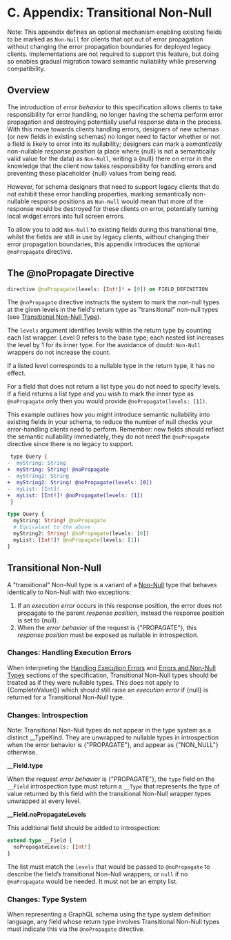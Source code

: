 # C. Appendix: Transitional Non-Null

Note: This appendix defines an optional mechanism enabling existing fields to be
marked as `Non-Null` for clients that opt out of error propagation without
changing the error propagation boundaries for deployed legacy clients.
Implementations are not required to support this feature, but doing so enables
gradual migration toward semantic nullability while preserving compatibility.

## Overview


The introduction of _error behavior_ to this specification allows clients to
take responsibility for error handling, no longer having the schema perform
error propagation and destroying potentially useful response data in the
process. With this move towards clients handling errors, designers of new
schemas (or new fields in existing schemas) no longer need to factor whether or
not a field is likely to error into its nullability; designers can mark a
_semantically_ non-nullable _response position_ (a place where {null} is not a
semantically valid value for the data) as `Non-Null`, writing a {null} there on
error in the knowledge that the client now takes responsibility for handling
errors and preventing these placeholder {null} values from being read.

However, for schema designers that need to support legacy clients that do not
exhibit these error handling properties, marking semantically non-nullable
response positions as `Non-Null` would mean that more of the response would be
destroyed for these clients on error, potentially turning local widget errors
into full screen errors.

To allow you to add `Non-Null` to existing fields during this transitional time,
whilst the fields are still in use by legacy clients, without changing their
error propagation boundaries, this appendix introduces the optional
`@noPropagate` directive.

## The @noPropagate Directive

```graphql
directive @noPropagate(levels: [Int!]! = [0]) on FIELD_DEFINITION
```

The `@noPropagate` directive instructs the system to mark the non-null types at
the given levels in the field's return type as "transitional" non-null types
(see [Transitional Non-Null Type](#sec-Transitional-Non-Null-Type)).

The `levels` argument identifies levels within the return type by counting each
list wrapper. Level 0 refers to the base type; each nested list increases the
level by 1 for its inner type. For the avoidance of doubt: `Non-Null` wrappers
do not increase the count.

If a listed level corresponds to a nullable type in the return type, it has no
effect.

For a field that does not return a list type you do not need to specify levels.
If a field returns a list type and you wish to mark the inner type as
`@noPropagate` only then you would provide `@noPropagate(levels: [1])`.

This example outlines how you might introduce semantic nullability into existing
fields in your schema, to reduce the number of null checks your error-handling
clients need to perform. Remember: new fields should reflect the semantic
nullability immediately, they do not need the `@noPropagate` directive since
there is no legacy to support.

```diff example
 type Query {
-  myString: String
+  myString: String! @noPropagate
-  myString2: String
+  myString2: String! @noPropagate(levels: [0])
-  myList: [Int]!
+  myList: [Int!]! @noPropagate(levels: [1])
 }
```

```graphql example
type Query {
  myString: String! @noPropagate
  # Equivalent to the above
  myString2: String! @noPropagate(levels: [0])
  myList: [Int!]! @noPropagate(levels: [1])
}
```

## Transitional Non-Null

A "transitional" Non-Null type is a variant of a [Non-Null](#sec-Non-Null) type
that behaves identically to Non-Null with two exceptions:

1. If an _execution error_ occurs in this response position, the error does not
   propagate to the parent _response position_, instead the response position is
   set to {null}.
2. When the _error behavior_ of the request is {"PROPAGATE"}, this _response
   position_ must be exposed as nullable in introspection.

### Changes: Handling Execution Errors

When interpreting the
[Handling Execution Errors](#sec-Handling-Execution-Errors) and
[Errors and Non-Null Types](#sec-Executing-Selection-Sets.Errors-and-Non-Null-Types)
sections of the specification, Transitional Non-Null types should be treated as
if they were nullable types. This does not apply to {CompleteValue()} which
should still raise an _execution error_ if {null} is returned for a Transitional
Non-Null type.

### Changes: Introspection

Note: Transitional Non-Null types do not appear in the type system as a distinct
\_\_TypeKind. They are unwrapped to nullable types in introspection when the
error behavior is {"PROPAGATE"}, and appear as {"NON_NULL"} otherwise.

**\_\_Field.type**

When the request _error behavior_ is {"PROPAGATE"}, the `type` field on the
`__Field` introspection type must return a `__Type` that represents the type of
value returned by this field with the transitional Non-Null wrapper types
unwrapped at every level.

**\_\_Field.noPropagateLevels**

This additional field should be added to introspection:

```graphql
extend type __Field {
  noPropagateLevels: [Int!]
}
```

The list must match the `levels` that would be passed to `@noPropagate` to
describe the field’s transitional Non-Null wrappers, or `null` if no
`@noPropagate` would be needed. It must not be an empty list.

### Changes: Type System

When representing a GraphQL schema using the type system definition language,
any field whose return type involves Transitional Non-Null types must indicate
this via the `@noPropagate` directive.

